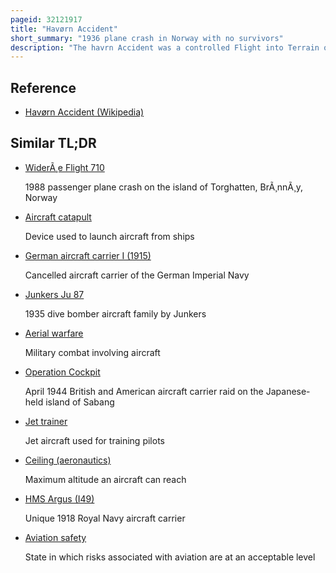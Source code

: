 ```yaml
---
pageid: 32121917
title: "Havørn Accident"
short_summary: "1936 plane crash in Norway with no survivors"
description: "The havrn Accident was a controlled Flight into Terrain of a Junkers ju 52 Aircraft into the lihesten Mountain in hyllestad norway on 16 June 1936 at 0700. The Aircraft operated by norwegian Air Lines travelled from Bergen to troms. The Pilots were unaware they were flying parallel to the planned Course 15 to 20 Kilometers further east. All four Passengers died and three were killed in what was norway's first fatal Aviation Accident. The Aircraft landed on the Mountain Face on a Shelf. A first Expedition found four Bodies, but Attempts to reach the Shelf with the main Part of the Aircraft and three more Bodies failed. A second Party sent two Days later led by Bernt Balchen and led by Boye Schlytter and henning Tnsberg saw the successful Recovery of remaining Bodies."
---
```


## Reference

- [Havørn Accident (Wikipedia)](https://en.wikipedia.org/?curid=32121917)

## Similar TL;DR

- [WiderÃ¸e Flight 710](/tldr/en/widere-flight-710)

  1988 passenger plane crash on the island of Torghatten, BrÃ¸nnÃ¸y, Norway

- [Aircraft catapult](/tldr/en/aircraft-catapult)

  Device used to launch aircraft from ships

- [German aircraft carrier I (1915)](/tldr/en/german-aircraft-carrier-i-1915)

  Cancelled aircraft carrier of the German Imperial Navy

- [Junkers Ju 87](/tldr/en/junkers-ju-87)

  1935 dive bomber aircraft family by Junkers

- [Aerial warfare](/tldr/en/aerial-warfare)

  Military combat involving aircraft

- [Operation Cockpit](/tldr/en/operation-cockpit)

  April 1944 British and American aircraft carrier raid on the Japanese-held island of Sabang

- [Jet trainer](/tldr/en/jet-trainer)

  Jet aircraft used for training pilots

- [Ceiling (aeronautics)](/tldr/en/ceiling-aeronautics)

  Maximum altitude an aircraft can reach

- [HMS Argus (I49)](/tldr/en/hms-argus-i49)

  Unique 1918 Royal Navy aircraft carrier

- [Aviation safety](/tldr/en/aviation-safety)

  State in which risks associated with aviation are at an acceptable level
